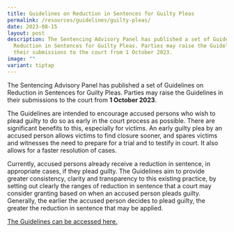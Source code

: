 ```yaml
---
title: Guidelines on Reduction in Sentences for Guilty Pleas
permalink: /resources/guidelines/guilty-pleas/
date: 2023-08-15
layout: post
description: The Sentencing Advisory Panel has published a set of Guidelines on
  Reduction in Sentences for Guilty Pleas. Parties may raise the Guidelines in
  their submissions to the court from 1 October 2023.
image: ""
variant: tiptap
---
```

<p>The Sentencing Advisory Panel has published a set of Guidelines on Reduction
in Sentences for Guilty Pleas. Parties may raise the Guidelines in their
submissions to the court from <strong>1 October 2023</strong>.</p>
<p>The Guidelines are intended to encourage accused persons who wish to plead
guilty to do so as early in the court process as possible. There are significant
benefits to this, especially for victims. An early guilty plea by an accused
person allows victims to find closure sooner, and spares victims and witnesses
the need to prepare for a trial and to testify in court. It also allows
for a faster resolution of cases.</p>
<p>Currently, accused persons already receive a reduction in sentence, in
appropriate cases, if they plead guilty. The Guidelines aim to provide
greater consistency, clarity and transparency to this existing practice,
by setting out clearly the ranges of reduction in sentence that a court
may consider granting based on when an accused person pleads guilty. Generally,
the earlier the accused person decides to plead guilty, the greater the
reduction in sentence that may be applied.</p>
<p><a href="/files/Guidelines/guidelines on reduction in sentences for guilty pleas.pdf" rel="noopener noreferrer nofollow" target="_blank">The Guidelines can be accessed here.</a>
</p>